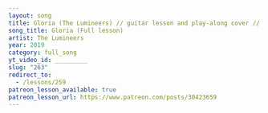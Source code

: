 ```yaml
---
layout: song
title: Gloria (The Lumineers) // guitar lesson and play-along cover // Song Notes by David Pots
song_title: Gloria (Full lesson)
artist: The Lumineers
year: 2019
category: full_song
yt_video_id: _________
slug: "263"
redirect_to:
  - /lessons/259
patreon_lesson_available: true
patreon_lesson_url: https://www.patreon.com/posts/30423659
---
```

